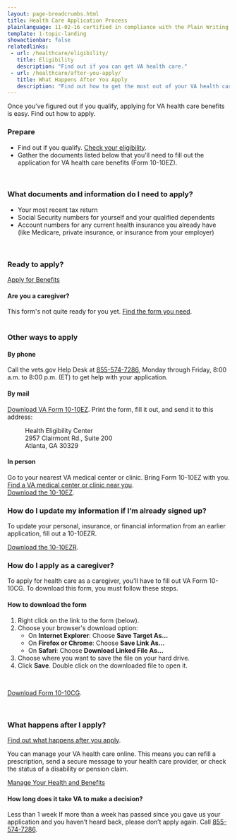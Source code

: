 ```yaml
---
layout: page-breadcrumbs.html
title: Health Care Application Process
plainlanguage: 11-02-16 certified in compliance with the Plain Writing Act
template: 1-topic-landing
showactionbar: false
relatedlinks:
 - url: /healthcare/eligibility/
   title: Eligibility
   description: "Find out if you can get VA health care."
 - url: /healthcare/after-you-apply/
   title: What Happens After You Apply
   description: "Find out how to get the most out of your VA health care benefits."
---
```


Once you’ve figured out if you qualify, applying for VA health care benefits is easy. Find out how to apply.

### Prepare
- Find out if you qualify. [Check your eligibility](/healthcare/eligibility/).
- Gather the documents listed below that you'll need to fill out the application for VA health care benefits (Form 10-10EZ). 

<div markdown="0"><br></div>

<div class="call-out" markdown="1">

### What documents and information do I need to apply?

- Your most recent tax return
- Social Security numbers for yourself and your qualified dependents
- Account numbers for any current health insurance you already have (like Medicare, private insurance, or insurance from your employer)

</div>

<div markdown="0"><br></div>

### Ready to apply?

<a class="usa-button-primary va-button-primary" href="/healthcare/apply/application/introduction">Apply for Benefits</a>

<div class="usa-alert usa-alert-warning usa-content secondary" markdown="1">
<div class="usa-alert-body">
<h4 style="padding:0;">Are you a caregiver?</h4>
<p style="margin:0;">This form's not quite ready for you yet. <a href="#additional-forms">Find the form you need</a>.</p>
</div>
</div>

<div markdown="0"><br></div>

### Other ways to apply

#### By phone

Call the vets.gov Help Desk at <a href="tel:+18555747286">855-574-7286</a>, Monday through Friday, 8:00 a.m. to 8:00 p.m. (ET) to get help with your application.

#### By mail

[Download VA Form 10-10EZ](http://www.va.gov/vaforms/medical/pdf/1010EZ-fillable.pdf). Print the form, fill it out, and send it to this address:

<dl class="va-address-block">
<dd>Health Eligibility Center</dd>
<dd>2957 Clairmont Rd., Suite 200</dd>
<dd>Atlanta, GA 30329</dd>
</dl>

#### In person

Go to your nearest VA medical center or clinic. Bring Form 10-10EZ with you. </br>
[Find a VA medical center or clinic near you](/facilities).</br>
[Download the 10-10EZ](http://www.va.gov/vaforms/medical/pdf/1010EZ-fillable.pdf).

### How do I update my information if I’m already signed up?

To update your personal, insurance, or financial information from an earlier application, fill out a 10-10EZR.

[Download the 10-10EZR](https://www.vets.gov/healthcare/forms/vha-10-10ezr-fill.pdf).

<span id="additional-forms"></span>
### How do I apply as a caregiver?

To apply for health care as a caregiver, you'll have to fill out VA Form 10-10CG. To download this form, you must follow these steps. 

#### How to download the form </br>

1. Right click on the link to the form (below).
2. Choose your browser's download option:
   - On **Internet Explorer**: Choose **Save Target As...**
   - On **Firefox or Chrome**: Choose **Save Link As...**
   - On **Safari**: Choose **Download Linked File As...**
3. Choose where you want to save the file on your hard drive.
4. Click **Save**.
Double click on the downloaded file to open it.

<div markdown="0"><br></div>

[Download Form 10-10CG](/healthcare/forms/vha-10-10CG.pdf). 

<div markdown="0"><br></div>

### What happens after I apply?

[Find out what happens after you apply](/healthcare/after-you-apply).

You can manage your VA health care online. This means you can refill a prescription, send a secure message to your health care provider, or check the status of a disability or pension claim. 

<a class="usa-button-primary" href="/healthcare/prescriptions/">Manage Your Health and Benefits</a>

#### How long does it take VA to make a decision?

<div class="card information" markdown="0">
<span class="number">Less than 1 week</span>
<span class="description">If more than a week has passed since you gave us your application and you haven’t heard back, please don’t apply again. Call <a href="tel:+18555747286">855-574-7286</a>.</span>
</div>

<div markdown="0"><br></div>
